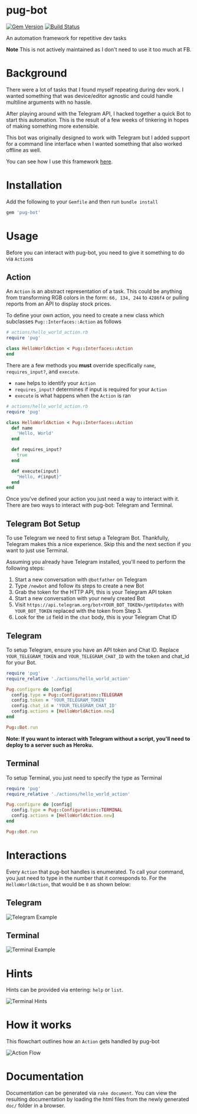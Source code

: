# pug-bot
[![Gem Version](https://badge.fury.io/rb/pug-bot.svg)](https://badge.fury.io/rb/pug-bot)
[![Build Status](https://travis-ci.org/ajfigueroa/pug-bot.svg?branch=master)](https://travis-ci.org/ajfigueroa/pug-bot)

An automation framework for repetitive dev tasks

**Note** This is not actively maintained as I don't need to use it too much at FB.

# Background

There were a lot of tasks that I found myself repeating during dev work.
I wanted something that was device/editor agnostic and could handle multiline arguments with no hassle.

After playing around with the Telegram API, I hacked together a quick Bot to start this automation.
This is the result of a few weeks of tinkering in hopes of making something more extensible.

This bot was originally designed to work with Telegram but I added support for a command line interface when I wanted something that also worked offline as well.

You can see how I use this framework [here](https://github.com/ajfigueroa/alex-pug-bot).

# Installation

Add the following to your `Gemfile` and then run `bundle install`

```ruby
gem 'pug-bot'
```

# Usage

Before you can interact with pug-bot, you need to give it something to do via `Action`s

## Action

An `Action` is an abstract representation of a task. This could be anything from
transforming RGB colors in the form: `66, 134, 244` to `4286f4` or pulling reports from
an API to display stock prices.

To define your own action, you need to create a new class which subclasses `Pug::Interfaces::Action` as follows

```ruby
# actions/hello_world_action.rb
require 'pug'

class HelloWorldAction < Pug::Interfaces::Action
end
```

There are a few methods you **must** override specifically `name`, `requires_input?`, and `execute`.
  - `name` helps to identify your `Action`
  - `requires_input?` determines if input is required for your `Action`
  - `execute` is what happens when the `Action` is ran

```ruby
# actions/hello_world_action.rb
require 'pug'

class HelloWorldAction < Pug::Interfaces::Action
  def name
    'Hello, World'
  end

  def requires_input?
    true
  end

  def execute(input)
    "Hello, #{input}"
  end
end
```

Once you've defined your action you just need a way to interact with it.
There are two ways to interact with pug-bot: Telegram and Terminal.

## Telegram Bot Setup

To use Telegram we need to first setup a Telegram Bot. Thankfully, Telegram makes this a nice experience. Skip this and the next section if you want to just use Terminal.

Assuming you already have Telegram installed, you'll need to perform the following steps:
1. Start a new conversation with `@botfather` on Telegram
2. Type `/newbot` and follow its steps to create a new Bot
3. Grab the token for the HTTP API, this is your Telegram API token
4. Start a new conversation with your newly created Bot
5. Visit `https://api.telegram.org/bot<YOUR_BOT_TOKEN>/getUpdates` with `YOUR_BOT_TOKEN` replaced with the token from Step 3.
6. Look for the `id` field in the `chat` body, this is your Telegram Chat ID

## Telegram

To setup Telegram, ensure you have an API token and Chat ID.
Replace `YOUR_TELEGRAM_TOKEN` and `YOUR_TELEGRAM_CHAT_ID` with the token and chat_id for your Bot.

```ruby
require 'pug'
require_relative './actions/hello_world_action'

Pug.configure do |config|
  config.type = Pug::Configuration::TELEGRAM
  config.token = 'YOUR_TELEGRAM_TOKEN'
  config.chat_id = 'YOUR_TELEGRAM_CHAT_ID'
  config.actions = [HelloWorldAction.new]
end

Pug::Bot.run
```

**Note: If you want to interact with Telegram without a script, you'll need to deploy to a server such as Heroku.**

## Terminal

To setup Terminal, you just need to specify the type as Terminal

```ruby
require 'pug'
require_relative './actions/hello_world_action'

Pug.configure do |config|
  config.type = Pug::Configuration::TERMINAL
  config.actions = [HelloWorldAction.new]
end

Pug::Bot.run
```

# Interactions

Every `Action` that pug-bot handles is enumerated. To call your command, you just need to type in the number that it corresponds to.
For the `HelloWorldAction`, that would be `0` as shown below:

## Telegram

![Telegram Example](assets/telegram_example.png)

## Terminal

![Terminal Example](assets/terminal_example.png)

# Hints

Hints can be provided via entering: `help` or `list`.

![Terminal Hints](assets/terminal_hints.png)

# How it works

This flowchart outlines how an `Action` gets handled by pug-bot

![Action Flow](assets/pug_bot_action_flowchart.png)

# Documentation

Documentation can be generated via `rake document`. You can view the resulting documentation by loading the html files from the newly generated `doc/` folder in a browser.
